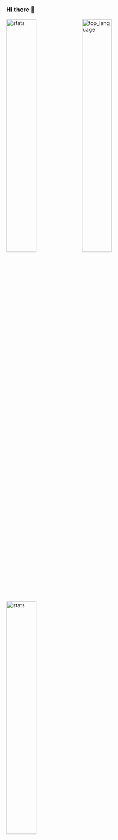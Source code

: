 ### Hi there 👋
<!--  -->
<!-- https://github.com/anuraghazra/github-readme-stats -->
<img alt="stats" align="left" width="40%" src="https://github-readme-stats.vercel.app/api/wakatime?username=skoprek&show_icons=true&theme=transparent"/>
<img alt="top_language" align="left" width="40%" src="https://github-readme-stats.vercel.app/api/top-langs/?username=skoprek&show_icons=true&theme=transparent&layout=compact"/>
<img alt="stats" align="left" width="40%" src="https://github-readme-stats.vercel.app/api?username=skoprek&show_icons=true&theme=transparent"/>



<!--
**SKoprek/SKoprek** is a ✨ _special_ ✨ repository because its `README.md` (this file) appears on your GitHub profile.

Here are some ideas to get you started:

- 🔭 I’m currently working on ...
- 🌱 I’m currently learning ...
- 👯 I’m looking to collaborate on ...
- 🤔 I’m looking for help with ...
- 💬 Ask me about ...
- 📫 How to reach me: ...
- 😄 Pronouns: ...
- ⚡ Fun fact: ...
-->
